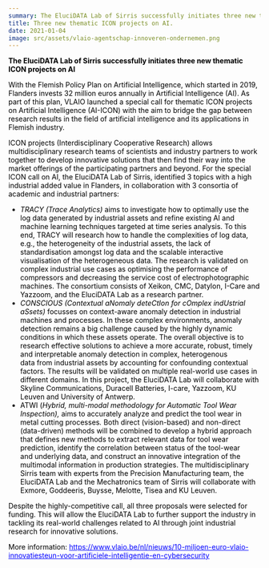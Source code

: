 ```yaml
---
summary: The EluciDATA Lab of Sirris successfully initiates three new thematic ICON projects on AI
title: Three new thematic ICON projects on AI.
date: 2021-01-04
image: src/assets/vlaio-agentschap-innoveren-ondernemen.png
---
```


<p><span style="color:#000000"><strong><span style="color:black">The EluciDATA Lab of Sirris successfully initiates three new thematic ICON projects on AI</span></strong></span></p>

<p><span style="color:#000000"><span style="color:black">With the Flemish Policy Plan on Artificial Intelligence, which started in 2019, Flanders invests 32 million euros </span><span style="color:black">annually </span><span style="color:black">in Artificial Intelligence (AI). </span><span style="color:black">As part of this plan, </span><span style="color:black">VLAIO launched a special call for thematic ICON projects on Artificial Intelligence (AI-ICON) with the aim to bridge the gap between research results in the field of artificial intelligence and its applications in Flemish industry.</span></span></p>

<p><span style="color:#000000"><span style="color:black">ICON projects (Interdisciplinary Cooperative Research) allows multidisciplinary research teams of scientists and industry partners to work together to develop innovative solutions that then find their way into the market offerings of the participating partners and beyond. For the special ICON call on AI, the EluciDATA Lab of Sirris, identified 3 topics with a high industrial added value in Flanders, in collaboration with 3 consortia of academic and industrial partners:</span></span></p>

<ul>
	<li><span style="color:#000000"><em><span style="color:black">TRACY (Trace Analytics)</span></em>&nbsp;<span style="color:black">aims to&nbsp;</span><span style="color:black">investigate how to&nbsp;</span><span style="color:black">optimally use&nbsp;</span><span style="color:black">the log&nbsp;</span><span style="color:black">data generated by industrial assets </span><span style="color:black">and </span><span style="color:black">refine </span>existing <span style="color:black">AI and machine learning techniques targeted at time series</span><span style="color:black">&nbsp;analysis</span><span style="color:black">.&nbsp;</span><span style="color:black">To this end,&nbsp;</span><span style="color:black">TRACY&nbsp;</span><span style="color:black">will research how&nbsp;</span><span style="color:black">to handle the complexities of log data, e.g., the heterogeneity of the industrial </span><span style="color:black">assets</span><span style="color:black">, the lack of standardisation amongst log data&nbsp;</span><span style="color:black">and</span><span style="color:black">&nbsp;the scalable interactive visualisation of the heterogeneous data. The research is validated on complex industrial use cases as optimising the performance of compressors and decreasing the service cost of&nbsp;electrophotographic machines.&nbsp;</span><span style="color:black">The consortium consists of Xeikon, </span><span style="color:black">CMC, Datylon, I-Care and Yazzoom, and the EluciDATA Lab as a research partner.</span></span></li>
	<li><span style="color:#000000"><em><span style="color:black">CONSCIOUS (</span></em><em><span style="color:black">C</span></em><em><span style="color:black">o</span></em><em><span style="color:black">ntextual aNomaly deteCtIon for cOmplex indUstrial aSsets</span></em><em><span style="color:black">)&nbsp;</span></em><span style="color:black">focusses on c</span><span style="color:black">ontext-aware anomaly detection in&nbsp;</span><span style="color:black">industrial machines and processes. In these complex environments, anomaly detection remains</span><span style="color:black">&nbsp;a big challenge caused by the highly dynamic conditions</span><span style="color:black">&nbsp;in which these assets operate</span><span style="color:black">.&nbsp;The overall objective is to research effective solutions to achieve a more accurate, robust, timely and interpretable anomaly detection in complex, heterogenous data&nbsp;from industrial assets by accounting for confounding contextual factors. The results will be validated on multiple real-world use cases in different </span><span style="color:black">domains.&nbsp;</span><span style="color:black">In this project, the EluciDATA Lab will </span><span style="color:black">collaborate with Skyline Communications, Duracell Batteries, I-care, Yazzoom, KU Leuven and University of Antwerp.</span>&nbsp;</span></li>
	<li><span style="color:#000000"><span style="color:black">ATWI&nbsp;</span><span style="color:black">(<em>H</em></span><em><span style="color:black">ybrid, multi-modal methodology for Automatic Tool Wear Inspection</span></em><em><span style="color:black">)</span></em><em><span style="color:black">,&nbsp;</span></em><span style="color:black">aims to&nbsp;</span><span style="color:black">accurately</span><span style="color:black">&nbsp;analyze and</span><span style="color:black">&nbsp;predict the tool wear in metal cutting processes<em>.&nbsp;</em>Both direct (vision</span><span style="color:black">-based</span><span style="color:black">) and non-direct (data-driven</span><span style="color:black">) methods will be&nbsp;</span><span style="color:black">combined to develop a&nbsp;hybrid&nbsp;approach that defines new methods to&nbsp;extract relevant data for tool wear prediction, identif</span><span style="color:black">y the</span><span style="color:black">&nbsp;correlation between status of the tool-wear and&nbsp;</span><span style="color:black">underlying data</span><span style="color:black">, and construct an innovative integration of&nbsp;</span><span style="color:black">the multimodal&nbsp;</span><span style="color:black">information in production</span><span style="color:black">&nbsp;strategies</span><span style="color:black">.&nbsp;</span><span style="color:black">The multidisciplinary Sirris team with experts from the Precision Manufacturing team, the EluciDATA Lab and the Mechatronics team of Sirris will collaborate with Exmore,&nbsp;</span><span style="color:black">Goddeeris</span><span style="color:black">, Buysse, Melotte, Tisea and KU Leuven.</span></span></li>
</ul>

<p><span style="color:#000000"><span style="color:black">Despite </span><span style="color:black">the highly-competitive call, all three proposals were selected </span><span style="color:black">for funding. This will allow the EluciDATA Lab to further support the industry in tackling its real-world challenges related to AI through joint industrial research for innovative solutions.</span></span></p>

<p><span style="color:#000000"><span style="color:black">More information: <a href="https://eur03.safelinks.protection.outlook.com/?url=https%3A%2F%2Fwww.vlaio.be%2Fnl%2Fnieuws%2F10-miljoen-euro-vlaio-innovatiesteun-voor-artificiele-intelligentie-en-cybersecurity&amp;data=04%7C01%7Ckevin.vanvaerenbergh%40sirris.be%7Cede7163b015e484d82c508d8b0a9bf06%7Cd4c1d712e8c24fdfabce18805891b5b0%7C1%7C0%7C637453590392079614%7CUnknown%7CTWFpbGZsb3d8eyJWIjoiMC4wLjAwMDAiLCJQIjoiV2luMzIiLCJBTiI6Ik1haWwiLCJXVCI6Mn0%3D%7C1000&amp;sdata=E8Woqgp7FN3o5T312TUQEIotw3pZJlYKzxjiPSW9358%3D&amp;reserved=0" style="color:blue; text-decoration:underline">https://www.vlaio.be/nl/nieuws/10-miljoen-euro-vlaio-innovatiesteun-voor-artificiele-intelligentie-en-cybersecurity</a></span></span></p>
